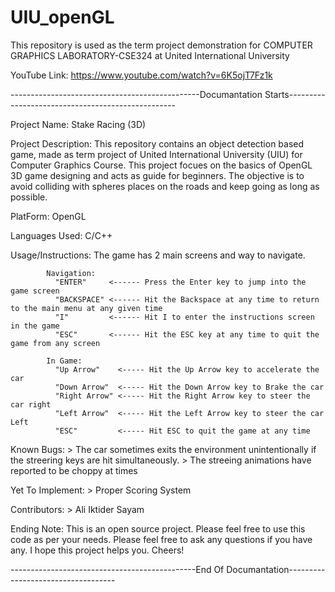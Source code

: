 # UIU_openGL
This repository is used as the term project demonstration for COMPUTER GRAPHICS LABORATORY-CSE324 at United  International University 

YouTube Link: https://www.youtube.com/watch?v=6K5ojT7Fz1k


-----------------------------------------------Documantation Starts--------------------------------------------------

Project Name: Stake Racing (3D) 



Project Description: 
        This repository contains an object detection based game, made as term project of United International University (UIU) for Computer Graphics Course. This project focues on the basics of OpenGL 3D game designing and acts as guide for beginners.
  The objective is to avoid colliding with spheres places on the roads and keep going as long as possible.
 
 
 
 PlatForm: OpenGL
 
 
 
 Languages Used: C/C++
  
  
  
 Usage/Instructions:
          The game has 2 main screens and way to navigate. 
      
            Navigation:
              "ENTER"     <------ Press the Enter key to jump into the game screen
              "BACKSPACE" <------ Hit the Backspace at any time to return to the main menu at any given time
              "I"         <------ Hit I to enter the instructions screen in the game
              "ESC"       <------ Hit the ESC key at any time to quit the game from any screen
              
            In Game:
              "Up Arrow"    <----- Hit the Up Arrow key to accelerate the car
              "Down Arrow"  <----- Hit the Down Arrow key to Brake the car
              "Right Arrow" <----- Hit the Right Arrow key to steer the car right
              "Left Arrow"  <----- Hit the Left Arrow key to steer the car Left
              "ESC"         <----- Hit ESC to quit the game at any time 
              
              
            
Known Bugs:
      > The car sometimes exits the environment unintentionally if the streering keys are hit simultaneously.
      > The streeing animations have reported to be choppy at times
      
      
      
Yet To Implement:
      > Proper Scoring System


Contributors: 
    > Ali Iktider Sayam
   
   
   
Ending Note:
      This is an open source project. Please feel free to  use this code as per your needs. Please feel free to ask any questions if you have any. I hope this project helps you. Cheers!
      
      
    
 ----------------------------------------------End Of Documantation-----------------------------------
